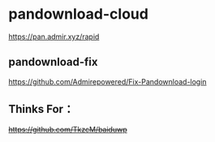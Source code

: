 # pandownload-cloud  
https://pan.admir.xyz/rapid


## pandownload-fix
https://github.com/Admirepowered/Fix-Pandownload-login  
## Thinks For：  
~~https://github.com/TkzcM/baiduwp~~  
